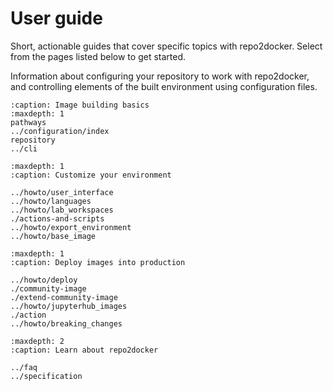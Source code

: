 # User guide

Short, actionable guides that cover specific topics with repo2docker.
Select from the pages listed below to get started.

Information about configuring your repository to work with repo2docker,
and controlling elements of the built environment using configuration files.

```{toctree}
:caption: Image building basics
:maxdepth: 1
pathways
../configuration/index
repository
../cli
```

```{toctree}
:maxdepth: 1
:caption: Customize your environment

../howto/user_interface
../howto/languages
../howto/lab_workspaces
./actions-and-scripts
../howto/export_environment
../howto/base_image
```

```{toctree}
:maxdepth: 1
:caption: Deploy images into production

../howto/deploy
./community-image
./extend-community-image
../howto/jupyterhub_images
./action
../howto/breaking_changes
```

```{toctree}
:maxdepth: 2
:caption: Learn about repo2docker

../faq
../specification
```
